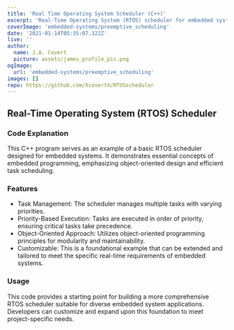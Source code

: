 ```yaml
---
title: 'Real Time Operating System Scheduler (C++)'
excerpt: 'Real-Time Operating System (RTOS) scheduler for embedded systems.'
coverImage: 'embedded-systems/preemptive_scheduling'
date: '2021-01-14T05:35:07.322Z'
live: ''
author:
  name: J.A. Covert
  picture: assets/james_profile_pic.png
ogImage:
  url: 'embedded-systems/preemptive_scheduling'
images: []
repo: https://github.com/XcovertX/RTOSscheduler
---
```


## Real-Time Operating System (RTOS) Scheduler

### Code Explanation
This C++ program serves as an example of a basic RTOS scheduler designed for embedded systems.
It demonstrates essential concepts of embedded programming, emphasizing object-oriented
design and efficient task scheduling.

### Features
- Task Management: The scheduler manages multiple tasks with varying priorities.
- Priority-Based Execution: Tasks are executed in order of priority, ensuring critical tasks 
    take precedence.
- Object-Oriented Approach: Utilizes object-oriented programming principles for modularity 
    and maintainability.
- Customizable: This is a foundational example that can be extended and tailored to meet the 
    specific real-time requirements of embedded systems.

### Usage
This code provides a starting point for building a more comprehensive RTOS scheduler suitable
for diverse embedded system applications. Developers can customize and expand upon this 
foundation to meet project-specific needs.